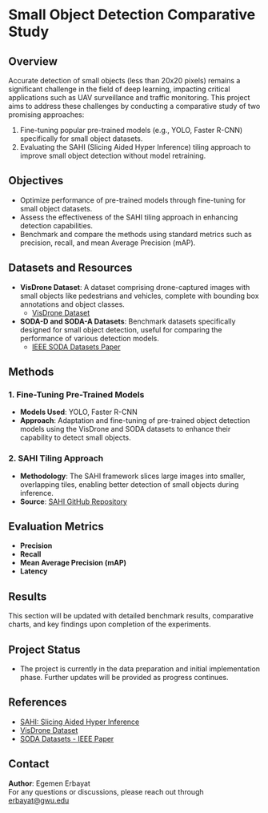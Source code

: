 # Small Object Detection Comparative Study

## Overview
Accurate detection of small objects (less than 20x20 pixels) remains a significant challenge in the field of deep learning, impacting critical applications such as UAV surveillance and traffic monitoring. This project aims to address these challenges by conducting a comparative study of two promising approaches:

1. Fine-tuning popular pre-trained models (e.g., YOLO, Faster R-CNN) specifically for small object datasets.
2. Evaluating the SAHI (Slicing Aided Hyper Inference) tiling approach to improve small object detection without model retraining.

## Objectives
- Optimize performance of pre-trained models through fine-tuning for small object datasets.
- Assess the effectiveness of the SAHI tiling approach in enhancing detection capabilities.
- Benchmark and compare the methods using standard metrics such as precision, recall, and mean Average Precision (mAP).

## Datasets and Resources
- **VisDrone Dataset**: A dataset comprising drone-captured images with small objects like pedestrians and vehicles, complete with bounding box annotations and object classes.
  - [VisDrone Dataset](https://github.com/VisDrone/VisDrone-Dataset)
- **SODA-D and SODA-A Datasets**: Benchmark datasets specifically designed for small object detection, useful for comparing the performance of various detection models.
  - [IEEE SODA Datasets Paper](https://ieeexplore.ieee.org/stamp/stamp.jsp?tp=&arnumber=10168277)

## Methods
### 1. Fine-Tuning Pre-Trained Models
- **Models Used**: YOLO, Faster R-CNN
- **Approach**: Adaptation and fine-tuning of pre-trained object detection models using the VisDrone and SODA datasets to enhance their capability to detect small objects.

### 2. SAHI Tiling Approach
- **Methodology**: The SAHI framework slices large images into smaller, overlapping tiles, enabling better detection of small objects during inference.
- **Source**: [SAHI GitHub Repository](https://github.com/obss/sahi)

## Evaluation Metrics
- **Precision**
- **Recall**
- **Mean Average Precision (mAP)**
- **Latency**

## Results
This section will be updated with detailed benchmark results, comparative charts, and key findings upon completion of the experiments.

## Project Status
- The project is currently in the data preparation and initial implementation phase. Further updates will be provided as progress continues.

## References
- [SAHI: Slicing Aided Hyper Inference](https://github.com/obss/sahi)
- [VisDrone Dataset](https://github.com/VisDrone/VisDrone-Dataset)
- [SODA Datasets - IEEE Paper](https://ieeexplore.ieee.org/stamp/stamp.jsp?tp=&arnumber=10168277)

## Contact
**Author**: Egemen Erbayat  
For any questions or discussions, please reach out through erbayat@gwu.edu 
